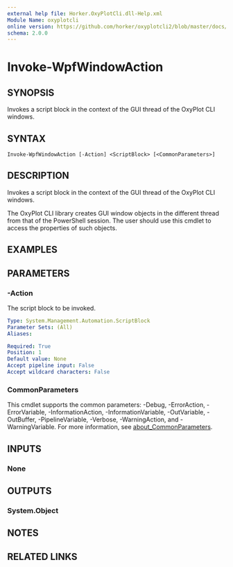 ```yaml
---
external help file: Horker.OxyPlotCli.dll-Help.xml
Module Name: oxyplotcli
online version: https://github.com/horker/oxyplotcli2/blob/master/docs/cmdlets/Invoke-WpfWindowAction.md
schema: 2.0.0
---
```


# Invoke-WpfWindowAction

## SYNOPSIS
Invokes a script block in the context of the GUI thread of the OxyPlot CLI windows.

## SYNTAX

```
Invoke-WpfWindowAction [-Action] <ScriptBlock> [<CommonParameters>]
```

## DESCRIPTION
Invokes a script block in the context of the GUI thread of the OxyPlot CLI windows.

The OxyPlot CLI library creates GUI window objects in the different thread from that of the PowerShell session.
The user should use this cmdlet to access the properties of such objects.

## EXAMPLES

## PARAMETERS

### -Action
The script block to be invoked.

```yaml
Type: System.Management.Automation.ScriptBlock
Parameter Sets: (All)
Aliases:

Required: True
Position: 1
Default value: None
Accept pipeline input: False
Accept wildcard characters: False
```

### CommonParameters
This cmdlet supports the common parameters: -Debug, -ErrorAction, -ErrorVariable, -InformationAction, -InformationVariable, -OutVariable, -OutBuffer, -PipelineVariable, -Verbose, -WarningAction, and -WarningVariable. For more information, see [about_CommonParameters](http://go.microsoft.com/fwlink/?LinkID=113216).

## INPUTS

### None
## OUTPUTS

### System.Object
## NOTES

## RELATED LINKS
